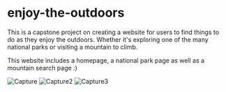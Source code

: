 # enjoy-the-outdoors
This is a capstone project on creating a website for users to find things to do as they enjoy the outdoors. Whether it's exploring one of the many national parks or visiting a mountain to climb. 

This website includes a homepage, a national park page as well as a mountain search page :)

![Capture](https://github.com/NenoC17/enjoy-the-outdoors/assets/150434928/26da51f6-f805-449d-96d0-7c3471204310)
![Capture2](https://github.com/NenoC17/enjoy-the-outdoors/assets/150434928/1bb5da55-8a1f-49ca-82fe-39f223a6fca8)
![Capture3](https://github.com/NenoC17/enjoy-the-outdoors/assets/150434928/b93d9099-c362-4c6e-b39e-9b8e1053b2f4)
